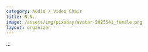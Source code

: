```yaml
---
category: Audio / Video Chair
title: N.N.
image: /assets/img/pixabay/avatar-2025541_female.png
layout: organizer
---
```


...
